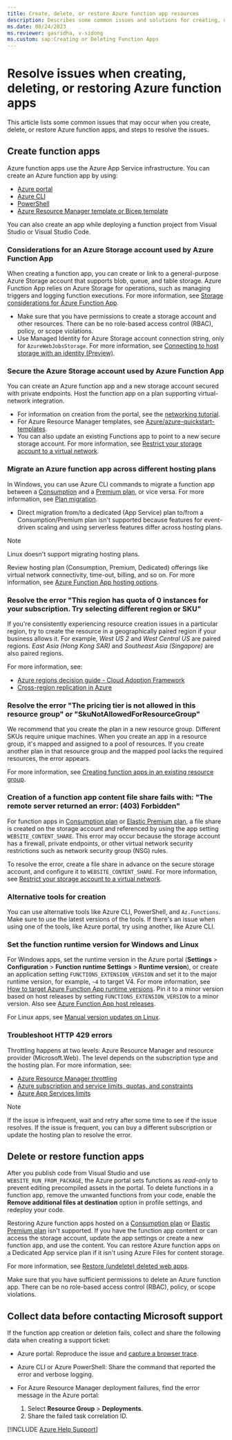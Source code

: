 ```yaml
---
title: Create, delete, or restore Azure function app resources
description: Describes some common issues and solutions for creating, deleting, or restoring Azure function apps.
ms.date: 08/24/2023
ms.reviewer: gasridha, v-sidong
ms.custom: sap:Creating or Deleting Function Apps
---
```

# Resolve issues when creating, deleting, or restoring Azure function apps

This article lists some common issues that may occur when you create, delete, or restore Azure function apps, and steps to resolve the issues.

## Create function apps

Azure function apps use the Azure App Service infrastructure. You can create an Azure function app by using:

- [Azure portal](/azure/azure-functions/functions-create-function-app-portal)
- [Azure CLI](/azure/azure-functions/functions-create-first-azure-function-azure-cli#create-a-function-app)
- [PowerShell](/powershell/module/az.functions/)
- [Azure Resource Manager template or Bicep template](/azure/azure-functions/functions-infrastructure-as-code)

You can also create an app while deploying a function project from Visual Studio or Visual Studio Code.

### Considerations for an Azure Storage account used by Azure Function App

When creating a function app, you can create or link to a general-purpose Azure Storage account that supports blob, queue, and table storage. Azure Function App relies on Azure Storage for operations, such as managing triggers and logging function executions. For more information, see [Storage considerations for Azure Function App](/azure/azure-functions/storage-considerations).

- Make sure that you have permissions to create a storage account and other resources. There can be no role-based access control (RBAC), policy, or scope violations.
- Use Managed Identity for Azure Storage account connection string, only for `AzureWebJobsStorage`. For more information, see [Connecting to host storage with an identity (Preview)](/azure/azure-functions/functions-reference#connecting-to-host-storage-with-an-identity-preview).

### Secure the Azure Storage account used by Azure Function App

You can create an Azure function app and a new storage account secured with private endpoints. Host the function app on a plan supporting virtual-network integration.

- For information on creation from the portal, see the [networking tutorial](/azure/azure-functions/functions-create-vnet).
- For Azure Resource Manager templates, see [Azure/azure-quickstart-templates](https://github.com/Azure/azure-quickstart-templates/tree/master/quickstarts/microsoft.web/function-app-storage-private-endpoints).
- You can also update an existing Functions app to point to a new secure storage account. For more information, see [Restrict your storage account to a virtual network](/azure/azure-functions/configure-networking-how-to#restrict-your-storage-account-to-a-virtual-network).

### Migrate an Azure function app across different hosting plans

In Windows, you can use Azure CLI commands to migrate a function app between a [Consumption](/azure/azure-functions/consumption-plan) and a [Premium plan](/azure/azure-functions/functions-premium-plan), or vice versa. For more information, see [Plan migration](/azure/azure-functions/functions-how-to-use-azure-function-app-settings#plan-migration).

- Direct migration from/to a dedicated (App Service) plan to/from a Consumption/Premium plan isn't supported because features for event-driven scaling and using serverless features differ across hosting plans.

> [!NOTE]
> Linux doesn't support migrating hosting plans.

Review hosting plan (Consumption, Premium, Dedicated) offerings like virtual network connectivity, time-out, billing, and so on. For more information, see [Azure Function App hosting options](/azure/azure-functions/functions-scale).

### Resolve the error "This region has quota of 0 instances for your subscription. Try selecting different region or SKU"

If you're consistently experiencing resource creation issues in a particular region, try to create the resource in a geographically paired region if your business allows it. For example, *West US 2* and *West Central US* are paired regions. *East Asia (Hong Kong SAR)* and *Southeast Asia (Singapore)* are also paired regions.

For more information, see:

- [Azure regions decision guide - Cloud Adoption Framework](/azure/cloud-adoption-framework/migrate/azure-best-practices/multiple-regions)
- [Cross-region replication in Azure](/azure/availability-zones/cross-region-replication-azure#azure-cross-region-replication-pairings-for-all-geographies)

### Resolve the error "The pricing tier is not allowed in this resource group" or "SkuNotAllowedForResourceGroup"

We recommend that you create the plan in a new resource group. Different SKUs require unique machines. When you create an app in a resource group, it's mapped and assigned to a pool of resources. If you create another plan in that resource group and the mapped pool lacks the required resources, the error appears.

For more information, see [Creating function apps in an existing resource group](https://github.com/Azure/Azure-Functions/wiki/Creating-Function-Apps-in-an-existing-Resource-Group).

### Creation of a function app content file share fails with: "The remote server returned an error: (403) Forbidden"

For function apps in [Consumption plan](/azure/azure-functions/consumption-plan) or [Elastic Premium plan](/azure/azure-functions/functions-premium-plan), a file share is created on the storage account and referenced by using the app setting `WEBSITE_CONTENT_SHARE`. This error may occur because the storage account has a firewall, private endpoints, or other virtual network security restrictions such as network security group (NSG) rules.

To resolve the error, create a file share in advance on the secure storage account, and configure it to `WEBSITE_CONTENT_SHARE`. For more information, see [Restrict your storage account to a virtual network](/azure/azure-functions/configure-networking-how-to#restrict-your-storage-account-to-a-virtual-network).

### Alternative tools for creation

You can use alternative tools like Azure CLI, PowerShell, and `Az.Functions`. Make sure to use the latest versions of the tools. If there's an issue when using one of the tools, like Azure portal, try using another, like Azure CLI.

### Set the function runtime version for Windows and Linux

For Windows apps, set the runtime version in the Azure portal (**Settings** > **Configuration** > **Function runtime Settings** > **Runtime version**), or create an application setting `FUNCTIONS_EXTENSION_VERSION` and set it to the major runtime version, for example, `~4` to target V4. For more information, see [How to target Azure Function App runtime versions](/azure/azure-functions/set-runtime-version). Pin it to a minor version based on host releases by setting `FUNCTIONS_EXTENSION_VERSION` to a minor version. Also see [Azure Function App host releases](https://github.com/Azure/azure-functions-host/releases).

For Linux apps, see [Manual version updates on Linux](/azure/azure-functions/set-runtime-version#manual-version-updates-on-linux).

### Troubleshoot HTTP 429 errors

Throttling happens at two levels: Azure Resource Manager and resource provider (Microsoft.Web). The level depends on the subscription type and the hosting plan.
For more information, see:

- [Azure Resource Manager throttling](/azure/azure-resource-manager/management/request-limits-and-throttling)
- [Azure subscription and service limits, quotas, and constraints](/azure/azure-resource-manager/management/azure-subscription-service-limits#azure-functions-limits)
- [Azure App Services limits](/azure/azure-resource-manager/management/azure-subscription-service-limits#app-service-limits)

> [!NOTE]
> If the issue is infrequent, wait and retry after some time to see if the issue resolves. If the issue is frequent, you can buy a different subscription or update the hosting plan to resolve the error.

## Delete or restore function apps

After you publish code from Visual Studio and use `WEBSITE_RUN_FROM_PACKAGE`, the Azure portal sets functions as *read-only* to prevent editing precompiled assets in the portal. To delete functions in a function app, remove the unwanted functions from your code, enable the **Remove additional files at destination** option in profile settings, and redeploy your code.

Restoring Azure function apps hosted on a [Consumption plan](/azure/azure-functions/consumption-plan) or [Elastic Premium plan](/azure/azure-functions/functions-premium-plan) isn't supported. If you have the function app content or can access the storage account, update the app settings or create a new function app, and use the content. You can restore Azure function apps on a Dedicated App service plan if it isn't using Azure Files for content storage.

For more information, see [Restore (undelete) deleted web apps](https://techcommunity.microsoft.com/t5/apps-on-azure-blog/restore-undelete-deleted-web-apps/ba-p/2922088).

Make sure that you have sufficient permissions to delete an Azure function app. There can be no role-based access control (RBAC), policy, or scope violations.

## Collect data before contacting Microsoft support

If the function app creation or deletion fails, collect and share the following data when creating a support ticket:

- Azure portal: Reproduce the issue and [capture a browser trace](/azure/azure-portal/capture-browser-trace).
- Azure CLI or Azure PowerShell: Share the command that reported the error and verbose logging.
- For Azure Resource Manager deployment failures, find the error message in the Azure portal:

  1. Select **Resource Group** > **Deployments**.
  1. Share the failed task correlation ID.

[!INCLUDE [Azure Help Support](../../../includes/azure-help-support.md)]

